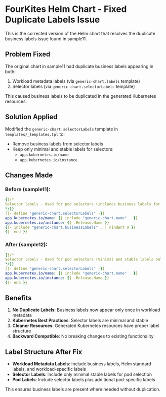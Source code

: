 # FourKites Helm Chart - Fixed Duplicate Labels Issue

This is the corrected version of the Helm chart that resolves the duplicate business labels issue found in sample11.

## Problem Fixed

The original chart in sample11 had duplicate business labels appearing in both:
1. Workload metadata labels (via `generic-chart.labels` template)
2. Selector labels (via `generic-chart.selectorLabels` template)

This caused business labels to be duplicated in the generated Kubernetes resources.

## Solution Applied

Modified the `generic-chart.selectorLabels` template in `templates/_templates.tpl` to:
- Remove business labels from selector labels
- Keep only minimal and stable labels for selectors:
  - `app.kubernetes.io/name`
  - `app.kubernetes.io/instance`

## Changes Made

### Before (sample11):
```yaml
{{/*
Selector labels - Used for pod selectors (includes business labels for consistency)
*/}}
{{- define "generic-chart.selectorLabels" -}}
app.kubernetes.io/name: {{ include "generic-chart.name" . }}
app.kubernetes.io/instance: {{ .Release.Name }}
{{- include "generic-chart.businessLabels" . | nindent 0 }}
{{- end }}
```

### After (sample12):
```yaml
{{/*
Selector labels - Used for pod selectors (minimal and stable labels only)
*/}}
{{- define "generic-chart.selectorLabels" -}}
app.kubernetes.io/name: {{ include "generic-chart.name" . }}
app.kubernetes.io/instance: {{ .Release.Name }}
{{- end }}
```

## Benefits

1. **No Duplicate Labels**: Business labels now appear only once in workload metadata
2. **Kubernetes Best Practices**: Selector labels are minimal and stable
3. **Cleaner Resources**: Generated Kubernetes resources have proper label structure
4. **Backward Compatible**: No breaking changes to existing functionality

## Label Structure After Fix

- **Workload Metadata Labels**: Include business labels, Helm standard labels, and workload-specific labels
- **Selector Labels**: Include only minimal stable labels for pod selection
- **Pod Labels**: Include selector labels plus additional pod-specific labels

This ensures business labels are present where needed without duplication.
